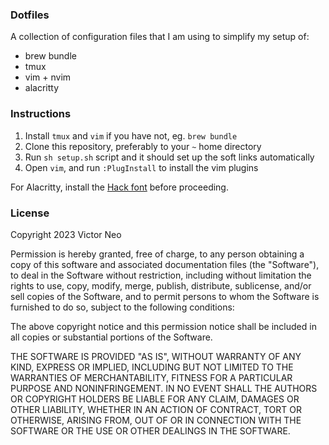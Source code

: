 ### Dotfiles

A collection of configuration files that I am using to simplify my setup of:

- brew bundle
- tmux
- vim + nvim
- alacritty

### Instructions

1. Install `tmux` and `vim` if you have not, eg. `brew bundle`
2. Clone this repository, preferably to your `~` home directory
3. Run `sh setup.sh` script and it should set up the soft links automatically
4. Open `vim`, and run `:PlugInstall` to install the vim plugins

For Alacritty, install the [Hack font](https://github.com/source-foundry/Hack)
before proceeding.


### License

Copyright 2023 Victor Neo

Permission is hereby granted, free of charge, to any person obtaining a copy of
this software and associated documentation files (the "Software"), to deal in
the Software without restriction, including without limitation the rights to
use, copy, modify, merge, publish, distribute, sublicense, and/or sell copies
of the Software, and to permit persons to whom the Software is furnished to do
so, subject to the following conditions:

The above copyright notice and this permission notice shall be included in all
copies or substantial portions of the Software.

THE SOFTWARE IS PROVIDED "AS IS", WITHOUT WARRANTY OF ANY KIND, EXPRESS OR
IMPLIED, INCLUDING BUT NOT LIMITED TO THE WARRANTIES OF MERCHANTABILITY,
FITNESS FOR A PARTICULAR PURPOSE AND NONINFRINGEMENT. IN NO EVENT SHALL THE
AUTHORS OR COPYRIGHT HOLDERS BE LIABLE FOR ANY CLAIM, DAMAGES OR OTHER
LIABILITY, WHETHER IN AN ACTION OF CONTRACT, TORT OR OTHERWISE, ARISING FROM,
OUT OF OR IN CONNECTION WITH THE SOFTWARE OR THE USE OR OTHER DEALINGS IN THE
SOFTWARE.
